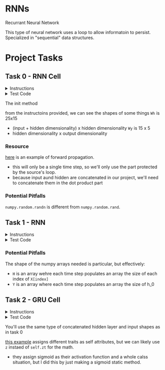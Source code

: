 # RNNs

Recurrant Neural Network

This type of neural network uses a loop to allow informatoin to persist. Specialized in "sequential" data structures.


# Project Tasks

## Task 0 - RNN Cell

<details>
    <summary>Instructions</summary>

Create the class `RNNCell` that represents a cell of a simple RNN:


* class constructor `def __init__(self, i, h, o):`

    * `i` is the dimensionality of the data

    * `h` is the dimensionality of the hidden state

    * `o` is the dimensionality of the outputs

    * Creates the public instance attributes `Wh`, `Wy`, `bh`, by that represent the weights and biases of the cell

        * `Wh` and `bh` are for the concatenated hidden state and input data

        * `Wy` and `by` are for the output

    * The weights should be initialized using a random normal distribution in the order listed above

    * The weights will be used on the right side for matrix multiplication

    * The biases should be initialized as zeros

&nbsp;

  * public instance method `def forward(self, h_prev, x_t):` that performs forward propagation for one time step

    * `x_t` is a `numpy.ndarray` of shape `(m, i)` that contains the data input for the cell

    * `m` is the batche size for the data

    * `h_prev` is a `numpy.ndarray` of shape `(m, h)` containing the previous hidden state

    * The output of the cell should use a softmax activation function

    * Returns: `h_next`, `y`

        * `h_next` is the next hidden state

        * `y` is the output of the cell

</details>


<details>
    <summary>Test Code</summary>
    $ cat 0-main.py
    #!/usr/bin/env python3

    import numpy as np
    RNNCell = __import__('0-rnn_cell').RNNCell

    np.random.seed(0)
    rnn_cell = RNNCell(10, 15, 5)
    print("Wh:", rnn_cell.Wh)
    print("Wy:", rnn_cell.Wy)
    print("bh:", rnn_cell.bh)
    print("by:", rnn_cell.by)
    rnn_cell.bh = np.random.randn(1, 15)
    rnn_cell.by = np.random.randn(1, 5)
    h_prev = np.random.randn(8, 15)
    x_t = np.random.randn(8, 10)
    h, y = rnn_cell.forward(h_prev, x_t)
    print(h.shape)
    print(h)
    print(y.shape)
    print(y)
    $ ./0-main.py
    Wh: [[ 1.76405235  0.40015721  0.97873798  2.2408932   1.86755799 -0.97727788
    0.95008842 -0.15135721 -0.10321885  0.4105985   0.14404357  1.45427351
    0.76103773  0.12167502  0.44386323]
    [ 0.33367433  1.49407907 -0.20515826  0.3130677  -0.85409574 -2.55298982
    0.6536186   0.8644362  -0.74216502  2.26975462 -1.45436567  0.04575852
    -0.18718385  1.53277921  1.46935877]
    [ 0.15494743  0.37816252 -0.88778575 -1.98079647 -0.34791215  0.15634897
    1.23029068  1.20237985 -0.38732682 -0.30230275 -1.04855297 -1.42001794
    -1.70627019  1.9507754  -0.50965218]
    [-0.4380743  -1.25279536  0.77749036 -1.61389785 -0.21274028 -0.89546656
    0.3869025  -0.51080514 -1.18063218 -0.02818223  0.42833187  0.06651722
    0.3024719  -0.63432209 -0.36274117]
    [-0.67246045 -0.35955316 -0.81314628 -1.7262826   0.17742614 -0.40178094
    -1.63019835  0.46278226 -0.90729836  0.0519454   0.72909056  0.12898291
    1.13940068 -1.23482582  0.40234164]
    [-0.68481009 -0.87079715 -0.57884966 -0.31155253  0.05616534 -1.16514984
    0.90082649  0.46566244 -1.53624369  1.48825219  1.89588918  1.17877957
    -0.17992484 -1.07075262  1.05445173]
    [-0.40317695  1.22244507  0.20827498  0.97663904  0.3563664   0.70657317
    0.01050002  1.78587049  0.12691209  0.40198936  1.8831507  -1.34775906
    -1.270485    0.96939671 -1.17312341]
    [ 1.94362119 -0.41361898 -0.74745481  1.92294203  1.48051479  1.86755896
    0.90604466 -0.86122569  1.91006495 -0.26800337  0.8024564   0.94725197
    -0.15501009  0.61407937  0.92220667]
    [ 0.37642553 -1.09940079  0.29823817  1.3263859  -0.69456786 -0.14963454
    -0.43515355  1.84926373  0.67229476  0.40746184 -0.76991607  0.53924919
    -0.67433266  0.03183056 -0.63584608]
    [ 0.67643329  0.57659082 -0.20829876  0.39600671 -1.09306151 -1.49125759
    0.4393917   0.1666735   0.63503144  2.38314477  0.94447949 -0.91282223
    1.11701629 -1.31590741 -0.4615846 ]
    [-0.06824161  1.71334272 -0.74475482 -0.82643854 -0.09845252 -0.66347829
    1.12663592 -1.07993151 -1.14746865 -0.43782004 -0.49803245  1.92953205
    0.94942081  0.08755124 -1.22543552]
    [ 0.84436298 -1.00021535 -1.5447711   1.18802979  0.31694261  0.92085882
    0.31872765  0.85683061 -0.65102559 -1.03424284  0.68159452 -0.80340966
    -0.68954978 -0.4555325   0.01747916]
    [-0.35399391 -1.37495129 -0.6436184  -2.22340315  0.62523145 -1.60205766
    -1.10438334  0.05216508 -0.739563    1.5430146  -1.29285691  0.26705087
    -0.03928282 -1.1680935   0.52327666]
    [-0.17154633  0.77179055  0.82350415  2.16323595  1.33652795 -0.36918184
    -0.23937918  1.0996596   0.65526373  0.64013153 -1.61695604 -0.02432612
    -0.73803091  0.2799246  -0.09815039]
    [ 0.91017891  0.31721822  0.78632796 -0.4664191  -0.94444626 -0.41004969
    -0.01702041  0.37915174  2.25930895 -0.04225715 -0.955945   -0.34598178
    -0.46359597  0.48148147 -1.54079701]
    [ 0.06326199  0.15650654  0.23218104 -0.59731607 -0.23792173 -1.42406091
    -0.49331988 -0.54286148  0.41605005 -1.15618243  0.7811981   1.49448454
    -2.06998503  0.42625873  0.67690804]
    [-0.63743703 -0.39727181 -0.13288058 -0.29779088 -0.30901297 -1.67600381
    1.15233156  1.07961859 -0.81336426 -1.46642433  0.52106488 -0.57578797
    0.14195316 -0.31932842  0.69153875]
    [ 0.69474914 -0.72559738 -1.38336396 -1.5829384   0.61037938 -1.18885926
    -0.50681635 -0.59631404 -0.0525673  -1.93627981  0.1887786   0.52389102
    0.08842209 -0.31088617  0.09740017]
    [ 0.39904635 -2.77259276  1.95591231  0.39009332 -0.65240858 -0.39095338
    0.49374178 -0.11610394 -2.03068447  2.06449286 -0.11054066  1.02017271
    -0.69204985  1.53637705  0.28634369]
    [ 0.60884383 -1.04525337  1.21114529  0.68981816  1.30184623 -0.62808756
    -0.48102712  2.3039167  -1.06001582 -0.1359497   1.13689136  0.09772497
    0.58295368 -0.39944903  0.37005589]
    [-1.30652685  1.65813068 -0.11816405 -0.6801782   0.66638308 -0.46071979
    -1.33425847 -1.34671751  0.69377315 -0.15957344 -0.13370156  1.07774381
    -1.12682581 -0.73067775 -0.38487981]
    [ 0.09435159 -0.04217145 -0.28688719 -0.0616264  -0.10730528 -0.71960439
    -0.81299299  0.27451636 -0.89091508 -1.15735526 -0.31229225 -0.15766702
    2.2567235  -0.70470028  0.94326072]
    [ 0.74718833 -1.18894496  0.77325298 -1.18388064 -2.65917224  0.60631952
    -1.75589058  0.45093446 -0.6840109   1.6595508   1.0685094  -0.4533858
    -0.68783761 -1.2140774  -0.44092263]
    [-0.2803555  -0.36469354  0.15670386  0.5785215   0.34965446 -0.76414392
    -1.43779147  1.36453185 -0.68944918 -0.6522936  -0.52118931 -1.84306955
    -0.477974   -0.47965581  0.6203583 ]
    [ 0.69845715  0.00377089  0.93184837  0.33996498 -0.01568211  0.16092817
    -0.19065349 -0.39484951 -0.26773354 -1.12801133  0.28044171 -0.99312361
    0.84163126 -0.24945858  0.04949498]]
    Wy: [[ 0.49383678  0.64331447 -1.57062341 -0.20690368  0.88017891]
    [-1.69810582  0.38728048 -2.25556423 -1.02250684  0.03863055]
    [-1.6567151  -0.98551074 -1.47183501  1.64813493  0.16422776]
    [ 0.56729028 -0.2226751  -0.35343175 -1.61647419 -0.29183736]
    [-0.76149221  0.85792392  1.14110187  1.46657872  0.85255194]
    [-0.59865394 -1.11589699  0.76666318  0.35629282 -1.76853845]
    [ 0.35548179  0.81451982  0.05892559 -0.18505367 -0.80764849]
    [-1.4465347   0.80029795 -0.30911444 -0.23346666  1.73272119]
    [ 0.68450111  0.370825    0.14206181  1.51999486  1.71958931]
    [ 0.92950511  0.58222459 -2.09460307  0.12372191 -0.13010695]
    [ 0.09395323  0.94304609 -2.73967717 -0.56931205  0.26990435]
    [-0.46684555 -1.41690611  0.86896349  0.27687191 -0.97110457]
    [ 0.3148172   0.82158571  0.00529265  0.8005648   0.07826018]
    [-0.39522898 -1.15942052 -0.08593077  0.19429294  0.87583276]
    [-0.11510747  0.45741561 -0.96461201 -0.78262916 -0.1103893 ]]
    bh: [[0. 0. 0. 0. 0. 0. 0. 0. 0. 0. 0. 0. 0. 0. 0.]]
    by: [[0. 0. 0. 0. 0.]]
    (8, 15)
    [[-0.99999848  0.99990248 -0.99996607 -0.99964416 -0.99988767  0.99908206
    -0.99245617  0.99774775  0.97661676 -0.99746223  0.99999904 -0.99058843
    -0.99202901 -0.99926176 -0.99999667]
    [-0.99268074  0.99986974 -0.9999067   0.26496763 -0.99999992  0.99365559
    0.99997865 -0.92923321  0.9999915   0.99999973 -0.99999416 -0.99999998
    0.99883056  0.99975776 -0.93935595]
    [-0.36902575  0.44492003 -0.99944275 -0.99995563 -0.99992097  0.99665852
    0.72379803 -0.99999326 -0.99999954  0.94773029 -0.97691994 -0.99977637
    0.99980692 -0.67651382 -0.99156369]
    [-0.39806064 -0.99999418 -0.99310123 -1.         -1.         -0.98585334
    -0.99999405 -0.86267795 -0.99999684  0.99762024  0.51839154 -0.99999769
    0.83558747 -0.9998692   0.58947407]
    [-0.99993686  0.99998677  0.81137977 -0.99854303 -0.99556855  0.99953662
    -0.85555078 -0.98745137  0.99413322 -0.85880888 -0.99999992 -0.99999995
    -0.99997633  0.99973741 -0.99869053]
    [-0.9950876   0.99994904 -0.25654338 -0.99954077 -0.90971218 -0.99698643
    0.89590124 -1.         -0.75081061 -0.99999017  0.96185436  0.99998106
    1.         -0.99885591  0.99871836]
    [ 0.99900693  0.99999998  0.99868214  1.          0.99999998  0.95036811
    0.98572661 -0.99999124  0.99999997  0.99999834 -0.99994008  0.99999994
    -0.84676252  0.9999987  -0.95978065]
    [-0.99696688 -0.999886    0.04534836 -0.9992306  -0.9739127   1.
    -0.99999982 -0.99999987 -0.99974037  0.55317951 -0.66867349  0.67942504
    0.99999786 -0.99988625 -0.70956345]]
    (8, 5)
    [[1.50328186e-01 1.29400413e-01 6.14354644e-02 2.35274383e-03
    6.56483193e-01]
    [9.94092370e-01 5.87047609e-04 4.90027791e-03 2.00413513e-04
    2.19891436e-04]
    [9.85207589e-01 2.78196514e-03 1.18935976e-02 1.11375379e-04
    5.47286326e-06]
    [9.97514909e-01 2.42656583e-03 1.15037301e-05 1.89191768e-06
    4.51297575e-05]
    [3.54722882e-02 4.82841223e-05 7.08650891e-01 2.04258139e-01
    5.15703974e-02]
    [7.82585179e-01 2.08891987e-01 6.72865883e-03 6.11072148e-04
    1.18310327e-03]
    [4.50921405e-01 9.84190850e-04 2.73752410e-02 4.67680649e-01
    5.30385145e-02]
    [3.37730695e-01 1.84532669e-05 6.57162397e-01 5.08562982e-03
    2.82459439e-06]]
    $
</details>


The init method

from the instructoins provided, we can see the shapes of some things
`Wh` is 25x15
* (input + hidden dimensionality) x hidden dimensionality
`Wy` is 15 x 5
* hidden dimensionality x output dimensionality

### Resource

[here](https://dev.to/kuthchi/understanding-and-implementing-recurrent-networks-rnns-from-scratch-in-python-46ec) is an example of forward propagation.
* this will only be a single time step, so we'll only use the part protected by the source's loop.
* because input aund hidden are concatenated in our project, we'll need to concatenate them in the dot product part

### Potential Pitfalls

`numpy.random.randn` is different from `numpy.random.rand`.

## Task 1 - RNN

<details>
    <summary>Instructions</summary>

Write the function `def rnn(rnn_cell, X, h_0):` that performs forward propagation for a simple RNN:

* `rnn_cell` is an instance of `RNNCell` that will be used for the forward propagation

* `X` is the data to be used, given as a numpy.ndarray of shape `(t, m, i)`

    * `t` is the maximum number of time steps

    * `m` is the batch size

    * `i` is the dimensionality of the data

* `h_0` is the initial hidden state, given as a `numpy.ndarray` of shape `(m, h)`

  * `h` is the dimensionality of the hidden state

* Returns: `H`, `Y`

    * `H` is a numpy.ndarray containing all of the hidden states

    * `Y` is a numpy.ndarray containing all of the outputs

</details>

<details>
    <summary>Test Code</summary>

```

$ cat 1-main.py
#!/usr/bin/env python3

import numpy as np
RNNCell = __import__('0-rnn_cell').RNNCell
rnn = __import__('1-rnn').rnn

np.random.seed(1)
rnn_cell = RNNCell(10, 15, 5)
rnn_cell.bh = np.random.randn(1, 15)
rnn_cell.by = np.random.randn(1, 5)
X = np.random.randn(6, 8, 10)
h_0 = np.zeros((8, 15))
H, Y = rnn(rnn_cell, X, h_0)
print(H.shape)
print(H)
print(Y.shape)
print(Y)
$ ./1-main.py
(7, 8, 15)
[[[ 0.          0.          0.          0.          0.
    0.          0.          0.          0.          0.
    0.          0.          0.          0.          0.        ]
  [ 0.          0.          0.          0.          0.
    0.          0.          0.          0.          0.
    0.          0.          0.          0.          0.        ]
  [ 0.          0.          0.          0.          0.
    0.          0.          0.          0.          0.
    0.          0.          0.          0.          0.        ]
  [ 0.          0.          0.          0.          0.
    0.          0.          0.          0.          0.
    0.          0.          0.          0.          0.        ]
  [ 0.          0.          0.          0.          0.
    0.          0.          0.          0.          0.
    0.          0.          0.          0.          0.        ]
  [ 0.          0.          0.          0.          0.
    0.          0.          0.          0.          0.
    0.          0.          0.          0.          0.        ]
  [ 0.          0.          0.          0.          0.
    0.          0.          0.          0.          0.
    0.          0.          0.          0.          0.        ]
  [ 0.          0.          0.          0.          0.
    0.          0.          0.          0.          0.
    0.          0.          0.          0.          0.        ]]

 [[ 0.28045646  0.31045845  0.99989202  0.99376927 -0.79365613
   -0.96748347  0.87706931  0.99999947  0.99994207  0.99846898
   -0.9998936  -0.99599063 -0.98354763  0.91448074 -0.99979356]
  [ 0.99999489  0.89822683  0.24147191 -0.9803711   0.97621493
   -0.98164731 -0.99994247  0.8986866  -0.99999887 -0.99143954
   -0.96021992  0.69187855  0.99995412 -0.99854789  0.96504703]
  [-0.99374166  0.02430002  0.99860303  0.4806379  -0.95292346
   -0.94778081  0.991254    0.99993389  0.99993849  0.99997438
    0.2696434  -0.99997511 -0.85786199  0.99935457 -0.89784401]
  [-0.99979182  0.02093496 -0.72250908  0.23679642  0.99706722
   -0.73430469  0.48017722 -0.99801748 -0.99338301 -0.76416571
    0.79033555  0.77277814  0.93892152  0.9979191   0.27925815]
  [-0.08989532  0.72431641 -0.9834093  -0.97786125  0.99273298
    0.0648553   0.84989032 -0.99598787  0.9715782  -0.99881274
   -0.99824865 -0.927426   -0.90669173 -0.99667088  0.22362337]
  [ 0.99999349  0.99907395 -0.7328029  -0.82304935 -0.99840166
    0.39011906 -0.97274826  0.93085651  0.96715781  0.99934149
   -0.89743926 -0.99989968  0.99999499 -0.9992797   0.99999925]
  [ 0.99888157  0.94903062  0.6019996  -0.75694962  0.9791763
   -0.99782011 -0.98474459  0.99223421 -0.13680496  0.99841024
   -0.84903426 -0.99979527  0.9954165  -0.98588104  0.98710578]
  [-0.94010273  0.97958914  0.98473426  0.99992105  0.9942734
   -0.99992946 -0.96419606  0.87329534 -0.99969588 -0.84355236
   -0.99990703 -0.15378654 -0.99639429  0.99933908 -0.99999999]]

 [[ 0.9815382   0.99975809 -0.99999611 -0.99889033  0.99999956
   -0.73199948 -0.99997184 -0.99999878 -0.99999997  0.16158584
   -0.12582106  0.57804071 -0.36649548 -0.96993281  0.99996427]
  [ 1.          0.96687647 -0.9999892  -0.99999959 -0.98924235
   -0.89048619 -0.81080926  0.99914494  0.9998444  -0.46987305
    0.99999997 -0.8528737   0.99999703  0.97480799  0.99999998]
  [ 0.42638934  0.99993147 -0.98858238  0.65298896 -0.89179354
    0.93632617 -0.99999792 -0.97639015 -0.98939696  0.99984502
   -0.99998672 -0.9923783  -0.99894376  0.99960725  0.99997181]
  [ 0.98772319 -0.96799441  0.99999999 -0.27872584  0.85383884
   -0.8958682   0.06974888  1.          0.9799729  -0.99885011
   -0.99699069  0.4808139   0.99999974 -0.99968142 -0.97519996]
  [ 0.9999942   0.9999832  -0.99083785 -0.99983663 -0.13661462
    0.99681593 -0.99955258 -0.99878508 -0.99999632  0.9837929
    0.95365885  0.71883932  0.99994997 -0.20605515  0.9860499 ]
  [-0.9997258  -0.70631316 -0.99997618 -0.79925605  0.76156785
   -0.99924321  0.99995866 -0.99999192 -0.99851465  0.99995641
    0.99999921 -0.99825848  0.56082086  0.99972991  0.99214777]
  [-0.97776349  0.98531597 -0.98603718 -0.99997529 -0.99877658
   -0.99846643  0.99990333  0.99998432  0.99999995  0.97310843
    0.99957781 -0.99999256 -0.9928038   0.99999749 -0.99971894]
  [-0.58848448  0.99999996  0.94813681 -0.99985365  0.9987632
   -0.99787217 -0.99999009  0.99999991 -0.70731186 -0.49599127
   -0.99999292 -0.53067278  0.4024293  -0.99915486 -0.67705857]]

 [[ 0.02159932 -0.05766207 -0.94671164 -0.99952243  0.99023373
   -0.99813696  0.98165231  0.95986812  0.73822398 -0.99979411
    0.99986866  0.91883766  0.9319941   0.90178918 -0.99832848]
  [ 0.99576182 -1.          0.86495505  0.98717356  0.14114621
   -0.97843701  1.         -0.60102639  0.99999885 -0.57861717
   -0.98868325 -0.99999997 -0.99999699 -0.69776196  0.99987619]
  [-0.55280313  0.99976263  0.99988335 -0.999997    0.99237028
   -0.99309361 -0.9999836   0.98585978  0.99983873  0.32184158
    0.99234585 -0.99995741 -0.047329   -0.99984502  0.79266748]
  [ 0.99980497  0.99998602 -0.99740112 -0.13760479  0.99965104
   -0.99999817 -0.87675883  0.49148907 -1.          0.7377697
    0.40436698  0.90998368  0.99989247  0.83571544 -0.95175215]
  [-0.99999984  0.74499587  0.11261136  0.99998851  0.66476238
   -0.99992827  0.77148665  0.84746372  0.72194754 -0.5670646
    0.99999972 -0.94629     0.99999989  0.97452966  0.88199388]
  [ 0.94859395  0.99983854  0.99197782  0.95895055  0.99796328
   -0.97890206 -0.99998505  0.95152523 -0.17100548 -0.89926769
   -0.99999915 -0.41555534  1.         -0.99957806 -0.99986577]
  [ 0.83180133  0.89324935 -0.99944177  0.99187644  0.99998602
   -0.99662278 -0.99993212 -0.64624145 -1.          0.35314965
   -0.99999639 -0.39302021 -0.99986923 -0.56620403  0.78013651]
  [-0.87272308  0.99999776 -0.99641196 -0.99995886  0.98727232
   -0.99997324 -0.99998595  0.99999381 -0.91757624 -0.98401138
   -0.99995904  0.98699872 -0.99999997  1.         -0.99999795]]

 [[ 0.99973886  0.99132092 -0.63798222  0.99999984  0.99763983
   -0.99770045  0.92359832  0.99950424 -0.99999996 -0.99924437
   -0.99987421  0.90362999  0.99997099 -0.99292097  0.99850743]
  [ 0.92764281 -0.44729884  0.53546242 -0.99999879 -0.91734635
    0.99976384 -0.05921623 -1.         -0.96364256  0.71184662
    0.99999792  0.33194123  0.62158957  0.99999966 -0.99126856]
  [-0.99984019  0.987753    0.99950054 -0.93855015 -0.97806637
   -0.99103239 -0.99987339  1.          0.94280891  0.99654101
    0.93116071 -0.99994871 -0.99995264  0.99999628 -0.99998721]
  [-0.95371495  0.94934198 -0.96334859  0.56366756  0.99989258
   -0.99999997  0.99999982  0.99995748  0.9996443  -0.99999822
   -0.99996934 -0.999464   -0.99960469  0.59891462  0.99636704]
  [-0.9996027  -0.30383752  0.99999901  0.92225063  0.84680583
    0.85076494  0.9549862   0.99629471  0.99996193 -0.92100452
   -0.99996395 -0.95870281 -0.31280611 -0.04465962 -0.93219184]
  [ 0.99961341  0.99999987  0.86089999 -0.99980201  0.99996125
   -1.         -0.99593006  0.99999861 -0.9996089   0.99998952
   -0.99984119 -0.99995972 -0.73018449  0.99659812 -0.32810449]
  [ 0.49499662  0.94878701  0.99998349 -0.99999992  0.93379934
   -0.96794208  0.98152386  0.99999881  0.99985026 -0.98271635
    0.98016441  0.66655832 -0.36553736 -0.88051456 -0.99999605]
  [-0.98906341  1.         -0.9990707   0.56028665  0.99977379
   -0.9999998   0.81034224  0.99999838 -0.96947611 -0.28188414
   -1.         -0.72740659 -0.99997677 -0.99986566 -0.99949994]]

 [[-0.99938611  0.99999992  0.99813296 -0.99991354 -0.90570141
   -0.99999959  0.99847095  0.99998858 -0.99972975  0.96599203
    0.99989105  0.99998407  0.99992     0.99999936 -0.99999991]
  [-0.71719667 -0.88874829 -0.99999958  0.82287298  0.99999962
   -0.99962592 -0.90300796 -0.99999999  0.99233587 -0.99999978
   -0.99960591 -0.99997517 -0.94404022 -0.95862619  0.99999817]
  [-0.96449187 -0.74738847 -0.99966005  0.05593934  0.91594293
   -0.77541434 -0.99818207  0.98403668 -0.99998974  0.99412781
   -0.99991264 -0.99990515 -0.78348295 -0.99992008  0.99998808]
  [ 0.9058035   0.96669291  0.98574722 -0.99999363  0.83068998
    0.99665673  0.9839001  -0.71499509 -0.28285442 -0.9932421
   -0.99993026  0.85980809 -0.99998982  0.93679885 -0.99631899]
  [-0.74371926  0.99868899  0.02380641 -0.99990951  0.83917959
    0.99982723 -0.98293373 -0.9953362   0.40475569 -0.46463964
   -0.99997256 -0.22627056 -0.99771933  0.99995235  0.99975447]
  [ 0.99956181 -0.57223021 -1.         -1.          0.99961364
    0.20530549  0.99999082 -0.80890552  1.         -0.99926037
   -0.99353919 -0.99999997 -0.99890894 -0.99993789  1.        ]
  [ 1.         -0.88851657 -0.99936741 -0.93368475 -0.99858243
   -0.8420648  -0.49278096  0.99999939 -0.9987008   0.66207558
   -0.99940121 -0.98451163 -0.64710583  0.91651861  0.99999565]
  [-0.92335828  0.9999984  -0.99921281 -0.99999848  0.99987883
    0.14368028 -0.83952698  0.33506722 -0.99983511 -0.71454207
   -0.99094859  0.99998169 -0.93897545  0.94914723 -0.99999569]]

 [[ 0.81091007  0.99999978 -0.99998584  0.99999927 -0.94066741
   -0.99988382 -0.99999856  0.99999999  0.32992442  0.99999663
   -0.99986172 -0.94084609  0.99996864 -0.93731369  0.9981379 ]
  [ 0.99666395  0.95060637  0.99999853 -0.99991407 -0.33407483
    0.9999924  -0.99848749 -0.99959001 -0.99942914 -0.99999891
    0.47030998  0.99925872 -0.99454294  0.98317593 -0.9999999 ]
  [ 0.99999389 -0.9999719   0.54181066 -0.99998821  0.70840716
    0.99305167  0.99917166  0.99977397  0.9999967   0.53627041
   -0.99883948  0.56148125  0.65566993  0.18684821 -0.99994887]
  [-0.97778943  0.99999991 -0.37748688 -0.99852086 -0.96325587
   -0.99993016  0.52183541  0.99999989  0.99865056  0.96606915
   -0.99970049 -0.99999344 -0.99955457  0.91387983 -0.92541392]
  [-0.33524436 -0.99228988  0.99053526 -0.9999978   0.56645869
    0.98686703  0.97420129  0.99971929  0.99999994 -0.99885937
   -0.99998253 -0.99966099 -0.99986669 -0.98748643  0.99519547]
  [ 0.99999936  0.88242893  0.99972709 -0.99989659 -0.98646752
    0.98350029  0.91751893  0.99807048  0.77214128  0.99575033
    0.99511003 -0.99817847  0.93593858 -0.96661803 -0.99999965]
  [ 0.99999871  0.98706162 -0.99962856 -0.99999997  0.99299962
   -0.99991992 -0.37353737 -0.99861834  0.80033388 -0.999521
   -0.99645465 -0.99995551 -0.99997417 -0.99960322 -0.99937268]
  [-0.97563483  1.          0.86680386  0.9478412   0.85215271
   -0.99999729 -0.99879042  1.          0.05365269 -0.98268965
   -1.         -0.6138904  -0.99999967 -0.93869083 -0.99999815]]]
(6, 8, 5)
[[[6.02764349e-04 9.78573782e-01 1.46585015e-03 1.93515759e-02
   6.02762159e-06]
  [6.12269689e-01 6.29839290e-02 1.62654094e-01 7.93670905e-06
   1.62084351e-01]
  [1.99736920e-03 5.22377931e-02 4.67547169e-02 8.99000614e-01
   9.50642515e-06]
  [7.11110766e-02 3.27336483e-07 2.32458061e-03 9.56977764e-02
   8.30866239e-01]
  [1.41053218e-01 1.71447100e-05 2.34415896e-01 2.34153123e-01
   3.90360618e-01]
  [1.68918850e-05 9.85785166e-01 1.40916427e-02 1.76315123e-05
   8.86681940e-05]
  [2.18270168e-02 5.06723004e-01 1.28214688e-01 5.94005471e-06
   3.43229351e-01]
  [6.42820710e-01 1.14977041e-01 2.07116979e-02 2.21259809e-01
   2.30741223e-04]]

 [[4.27688402e-02 1.28547418e-04 7.02097080e-05 2.87816217e-07
   9.57032115e-01]
  [8.77512203e-02 1.45722683e-01 7.30047202e-01 3.60173974e-02
   4.61497335e-04]
  [1.88771525e-02 7.18871246e-01 1.12523544e-04 6.46568826e-02
   1.97482196e-01]
  [4.02519423e-04 2.77138307e-02 9.71758006e-01 1.00608781e-04
   2.50347609e-05]
  [1.68081359e-03 1.19914660e-03 6.22096569e-05 7.52586383e-06
   9.97050304e-01]
  [1.65623211e-03 1.84309538e-09 7.04837061e-05 1.22898450e-03
   9.97044298e-01]
  [3.31019436e-02 2.19904501e-03 1.67712781e-02 9.47869654e-01
   5.80793423e-05]
  [3.88821566e-01 7.46006953e-02 5.26187330e-01 1.44664463e-03
   8.94376411e-03]]

 [[1.27127879e-01 2.55178577e-05 7.11422168e-01 1.59518772e-01
   1.90566283e-03]
  [1.92396643e-02 5.66697620e-02 8.69674118e-01 2.62530433e-02
   2.81634123e-02]
  [1.95622455e-03 4.56324338e-04 9.97387793e-01 5.67342097e-05
   1.42923666e-04]
  [3.23852787e-01 2.73246507e-01 9.69547485e-04 2.74693676e-04
   4.01656465e-01]
  [2.63927720e-03 2.30597523e-05 2.89829584e-01 7.06800178e-01
   7.07901653e-04]
  [5.87307049e-04 9.94837879e-01 4.52722586e-03 1.80139545e-05
   2.95742406e-05]
  [8.48929070e-02 1.99892283e-01 4.75633094e-04 7.49325498e-05
   7.14664244e-01]
  [9.86862092e-01 3.15973762e-04 4.59252609e-03 8.07840715e-03
   1.51000779e-04]]

 [[1.50251289e-01 1.13349048e-01 3.97280374e-02 2.10540508e-04
   6.96461085e-01]
  [1.20501119e-01 1.26276637e-01 2.32078711e-03 7.33183198e-02
   6.77583136e-01]
  [6.83492105e-02 5.12578287e-01 1.99424597e-01 2.19638835e-01
   9.06990368e-06]
  [1.61749503e-02 1.24393171e-05 2.33386499e-01 7.50178542e-01
   2.47569293e-04]
  [1.29383732e-05 1.39683586e-04 2.26281663e-01 7.73565165e-01
   5.50060522e-07]
  [8.44947562e-01 1.20867399e-01 7.94345461e-04 6.71232740e-05
   3.33235706e-02]
  [2.44169572e-01 2.20121690e-03 7.51974640e-01 1.15433455e-03
   5.00236697e-04]
  [5.54985544e-01 1.07253256e-01 9.29988727e-02 2.17693424e-01
   2.70689034e-02]]

 [[8.88640162e-01 1.56698297e-02 5.87276466e-03 3.38939050e-02
   5.59233387e-02]
  [7.20440165e-04 1.51107080e-04 9.69401595e-01 2.89622444e-02
   7.64613664e-04]
  [5.18213410e-03 7.88054298e-02 9.01350047e-01 1.23750625e-03
   1.34248832e-02]
  [8.67188767e-01 5.99752369e-05 3.99155126e-04 2.91664829e-02
   1.03185620e-01]
  [1.56583601e-01 1.29704780e-05 6.58342234e-02 6.60285309e-01
   1.17283896e-01]
  [3.20428542e-02 2.90915538e-05 7.04098394e-01 2.05593966e-02
   2.43270264e-01]
  [1.10339169e-01 8.64722134e-01 1.87112048e-02 1.84963618e-03
   4.37785621e-03]
  [8.91331225e-01 3.16632800e-04 5.87351108e-03 9.84343760e-02
   4.04425538e-03]]

 [[9.08880658e-07 9.99908252e-01 8.69753930e-05 4.21788139e-07
   3.44145611e-06]
  [9.75097062e-01 1.50206450e-02 2.12500754e-04 6.04149827e-03
   3.62829443e-03]
  [9.18773353e-04 1.90293262e-02 9.61409118e-01 1.48018825e-02
   3.84089978e-03]
  [6.39729040e-02 3.61861035e-02 3.21801012e-02 8.67488783e-01
   1.72107765e-04]
  [1.92204055e-05 2.30711346e-06 9.98321849e-01 1.65511248e-03
   1.51079814e-06]
  [1.94110352e-04 9.72377591e-01 2.60185598e-02 1.17648609e-03
   2.33252810e-04]
  [8.89470463e-01 5.79353700e-03 2.44302401e-02 6.32135155e-03
   7.39844085e-02]
  [1.46229725e-02 6.28168571e-01 3.38577126e-01 1.86234640e-02
   7.86667391e-06]]]
$
```

</details>

### Potential Pitfalls

The shape of the numpy arrays needed is particular, but effectively:

* `H` is an array wehre each time step populates an array the size of each index of `X[index]`
* `Y` is an array where each time step populates an array the size of h_0


## Task 2 - GRU Cell

<details>
    <summary>Instructions</summary>

Create the class `GRUCell` that represents a gated recurrent unit:

class constructor `def __init__(self, i, h, o):`
* `i` is the dimensionality of the data
* `h` is the dimensionality of the hidden state
* `o` is the dimensionality of the outputs
* Creates the public instance attributes `Wz`, `Wr`, `Wh`, `Wy`, `bz`, `br`, `bh`, `by` that represent the weights and biases of the cell
*   `Wz`and `bz` are for the update gate
*   `Wr`and `br` are for the reset gate
*   `Wh`and `bh` are for the intermediate hidden state
*   `Wy`and `by` are for the output
* The weights should be initialized using a random normal distribution in the order listed above
*   The weights will be used on the right side for matrix multiplication
*   The biases should be initialized as zeros


public instance method `def forward(self, h_prev, x_t):` that performs forward propagation for one time step
* `x_t` is a `numpy.ndarray` of shape `(m, i)` that contains the data input for the cell
  * `m` is the batche size for the data
* `h_prev` is a `numpy.ndarray` of shape `(m, h)` containing the previous hidden state
* The output of the cell should use a softmax activation function
* Returns: `h_next`, `y`
*   `h_next` is the next hidden state
*   `y` is the output of the cell

</details>

<details>
    <summary>Test Code</summary>

```

$ cat 2-main.py
#!/usr/bin/env python3

import numpy as np
GRUCell = __import__('2-gru_cell').GRUCell

np.random.seed(2)
gru_cell = GRUCell(10, 15, 5)
print("Wz:", gru_cell.Wz)
print("Wr:", gru_cell.Wr)
print("Wh:", gru_cell.Wh)
print("Wy:", gru_cell.Wy)
print("bz:", gru_cell.bz)
print("br:", gru_cell.br)
print("bh:", gru_cell.bh)
print("by:", gru_cell.by)
gru_cell.bz = np.random.randn(1, 15)
gru_cell.br = np.random.randn(1, 15)
gru_cell.bh = np.random.randn(1, 15)
gru_cell.by = np.random.randn(1, 5)
h_prev = np.random.randn(8, 15)
x_t = np.random.randn(8, 10)
h, y = gru_cell.forward(h_prev, x_t)
print(h.shape)
print(h)
print(y.shape)
print(y)
$ ./2-main.py
Wz: [[-4.16757847e-01 -5.62668272e-02 -2.13619610e+00  1.64027081e+00
  -1.79343559e+00 -8.41747366e-01  5.02881417e-01 -1.24528809e+00
  -1.05795222e+00 -9.09007615e-01  5.51454045e-01  2.29220801e+00
   4.15393930e-02 -1.11792545e+00  5.39058321e-01]
 [-5.96159700e-01 -1.91304965e-02  1.17500122e+00 -7.47870949e-01
   9.02525097e-03 -8.78107893e-01 -1.56434170e-01  2.56570452e-01
  -9.88779049e-01 -3.38821966e-01 -2.36184031e-01 -6.37655012e-01
  -1.18761229e+00 -1.42121723e+00 -1.53495196e-01]
 [-2.69056960e-01  2.23136679e+00 -2.43476758e+00  1.12726505e-01
   3.70444537e-01  1.35963386e+00  5.01857207e-01 -8.44213704e-01
   9.76147160e-06  5.42352572e-01 -3.13508197e-01  7.71011738e-01
  -1.86809065e+00  1.73118467e+00  1.46767801e+00]
 [-3.35677339e-01  6.11340780e-01  4.79705919e-02 -8.29135289e-01
   8.77102184e-02  1.00036589e+00 -3.81092518e-01 -3.75669423e-01
  -7.44707629e-02  4.33496330e-01  1.27837923e+00 -6.34679305e-01
   5.08396243e-01  2.16116006e-01 -1.85861239e+00]
 [-4.19316482e-01 -1.32328898e-01 -3.95702397e-02  3.26003433e-01
  -2.04032305e+00  4.62555231e-02 -6.77675577e-01 -1.43943903e+00
   5.24296430e-01  7.35279576e-01 -6.53250268e-01  8.42456282e-01
  -3.81516482e-01  6.64890091e-02 -1.09873895e+00]
 [ 1.58448706e+00 -2.65944946e+00 -9.14526229e-02  6.95119605e-01
  -2.03346655e+00 -1.89469265e-01 -7.72186654e-02  8.24703005e-01
   1.24821292e+00 -4.03892269e-01 -1.38451867e+00  1.36723542e+00
   1.21788563e+00 -4.62005348e-01  3.50888494e-01]
 [ 3.81866234e-01  5.66275441e-01  2.04207979e-01  1.40669624e+00
  -1.73795950e+00  1.04082395e+00  3.80471970e-01 -2.17135269e-01
   1.17353150e+00 -2.34360319e+00  1.16152149e+00  3.86078048e-01
  -1.13313327e+00  4.33092555e-01 -3.04086439e-01]
 [ 2.58529487e+00  1.83533272e+00  4.40689872e-01 -7.19253841e-01
  -5.83414595e-01 -3.25049628e-01 -5.60234506e-01 -9.02246068e-01
  -5.90972275e-01 -2.76179492e-01 -5.16883894e-01 -6.98589950e-01
  -9.28891925e-01  2.55043824e+00 -1.47317325e+00]
 [-1.02141473e+00  4.32395701e-01 -3.23580070e-01  4.23824708e-01
   7.99179995e-01  1.26261366e+00  7.51964849e-01 -9.93760983e-01
   1.10914328e+00 -1.76491773e+00 -1.14421297e-01 -4.98174194e-01
  -1.06079904e+00  5.91666521e-01 -1.83256574e-01]
 [ 1.01985473e+00 -1.48246548e+00  8.46311892e-01  4.97940148e-01
   1.26504175e-01 -1.41881055e+00 -2.51774118e-01 -1.54667461e+00
  -2.08265194e+00  3.27974540e+00  9.70861320e-01  1.79259285e+00
  -4.29013319e-01  6.96197980e-01  6.97416272e-01]
 [ 6.01515814e-01  3.65949071e-03 -2.28247558e-01 -2.06961226e+00
   6.10144086e-01  4.23496900e-01  1.11788673e+00 -2.74242089e-01
   1.74181219e+00 -4.47500876e-01 -1.25542722e+00  9.38163671e-01
  -4.68346260e-01 -1.25472031e+00  1.24823646e-01]
 [ 7.56502143e-01  2.41439629e-01  4.97425649e-01  4.10869262e+00
   8.21120877e-01  1.53176032e+00 -1.98584577e+00  3.65053516e-01
   7.74082033e-01 -3.64479092e-01 -8.75979478e-01  3.96520159e-01
  -3.14617436e-01 -5.93755583e-01  1.14950057e+00]
 [ 1.33556617e+00  3.02629336e-01 -4.54227855e-01  5.14370717e-01
   8.29458431e-01  6.30621967e-01 -1.45336435e+00 -3.38017777e-01
   3.59133332e-01  6.22220414e-01  9.60781945e-01  7.58370347e-01
  -1.13431848e+00 -7.07420888e-01 -1.22142917e+00]
 [ 1.80447664e+00  1.80409807e-01  5.53164274e-01  1.03302907e+00
  -3.29002435e-01 -1.15100294e+00 -4.26522471e-01 -1.48147191e-01
   1.50143692e+00  8.69598198e-01 -1.08709057e+00  6.64221413e-01
   7.34884668e-01 -1.06136574e+00 -1.08516824e-01]
 [-1.85040397e+00  3.30488064e-01 -3.15693210e-01 -1.35000210e+00
  -6.98170998e-01  2.39951198e-01 -5.52949440e-01  2.99526813e-01
   5.52663696e-01 -8.40443012e-01 -3.12270670e-01  2.14467809e+00
   1.21105582e-01 -8.46828752e-01  6.04624490e-02]
 [-1.33858888e+00  1.13274608e+00  3.70304843e-01  1.08580640e+00
   9.02179395e-01  3.90296450e-01  9.75509412e-01  1.91573647e-01
  -6.62209012e-01 -1.02351498e+00 -4.48174823e-01 -2.50545813e+00
   1.82599446e+00 -1.71406741e+00 -7.66395640e-02]
 [-1.31756727e+00 -2.02559359e+00 -8.22453750e-02 -3.04666585e-01
  -1.59724130e-01  5.48946560e-01 -6.18375485e-01  3.78794466e-01
   5.13251444e-01 -3.34844125e-01 -2.83519516e-01  5.38424263e-01
   5.72509465e-02  1.59088487e-01 -2.37440268e+00]
 [ 5.85199353e-02  3.76545911e-01 -1.35479764e-01  3.35908395e-01
   1.90437591e+00  8.53644334e-02  6.65334278e-01 -8.49995503e-01
  -8.52341797e-01 -4.79985112e-01 -1.01964910e+00 -7.60113841e-03
  -9.33830661e-01 -1.74996844e-01 -1.43714343e+00]
 [-1.65220029e+00 -6.75661789e-01 -1.06706712e+00 -6.52931145e-01
  -6.12094750e-01 -3.51262461e-01  1.04547799e+00  1.36901602e+00
   7.25353259e-01 -3.59474459e-01  1.49695179e+00 -1.53111111e+00
  -2.02336394e+00  2.67972576e-01 -2.20644541e-03]
 [-1.39291883e-01  3.25654693e-02 -1.64056022e+00 -1.15669917e+00
   1.23403468e+00  1.02818490e+00 -7.21879726e-01  1.93315697e+00
  -1.07079633e+00 -5.71381608e-01  2.92432067e-01 -1.19499989e+00
  -4.87930544e-01 -1.73071165e-01 -3.95346401e-01]
 [ 8.70840765e-01  5.92806797e-01 -1.09929731e+00 -6.81530644e-01
   1.80066685e-01 -6.69310440e-02 -7.87749540e-01  4.24753672e-01
   8.19885117e-01 -6.31118683e-01  7.89059649e-01 -1.62167380e+00
  -1.61049926e+00  4.99939764e-01 -8.34515207e-01]
 [-9.96959687e-01 -2.63388077e-01 -6.77360492e-01  3.27067038e-01
  -1.45535944e+00 -3.71519124e-01  3.16096597e+00  1.09951013e-01
  -1.91352322e+00  5.99820429e-01  5.49384465e-01  1.38378103e+00
   1.48349243e-01 -6.53541444e-01  1.40883398e+00]
 [ 7.12061227e-01 -1.80071604e+00  7.47598942e-01 -2.32897001e-01
   1.11064528e+00 -3.73338813e-01  7.86146070e-01  1.94168696e-01
   5.86204098e-01 -2.03872918e-02 -4.14408598e-01  6.73134124e-02
   6.31798924e-01  4.17592731e-01  1.61517627e+00]
 [ 4.25606211e-01  6.35363758e-01  2.10222927e+00  6.61264168e-02
   5.35558351e-01 -6.03140792e-01  4.19576292e-02  1.64191464e+00
   3.11697707e-01  1.45116990e+00 -1.06492788e+00 -1.40084545e+00
   3.07525527e-01 -1.36963867e+00  2.67033724e+00]
 [ 1.24845030e+00 -1.24572655e+00 -1.67168774e-01 -5.76610930e-01
   4.16021749e-01 -5.78472626e-02  9.31887358e-01  1.46833213e+00
  -2.21320943e-01 -1.17315562e+00  5.62669078e-01 -1.64515057e-01
   1.14485538e+00 -1.52117687e-01  8.29789046e-01]]
Wr: [[ 3.36065952e-01 -1.89044051e-01 -4.49328601e-01  7.13524448e-01
   2.52973487e+00  8.37615794e-01 -1.31682403e-01  7.07592866e-01
   1.14053878e-01 -1.28089518e+00  3.09846277e-01  1.54829069e+00
  -3.15828043e-01 -1.12590378e+00  4.88496666e-01]
 [ 1.83094666e+00  9.40175993e-01  1.01871705e+00  2.30237829e+00
   1.62109298e+00  7.12683273e-01 -2.08703629e-01  1.37617991e-01
  -1.03352168e-01  8.48350567e-01 -8.83125561e-01  1.54538683e+00
   1.45840073e-01 -4.00106056e-01  8.15206041e-01]
 [-2.07492237e+00 -8.34437391e-01 -6.57718447e-01  8.20564332e-01
  -4.89157001e-01  1.42496703e+00 -4.46857897e-01  5.21109431e-01
  -7.08194380e-01  1.15553059e+00 -2.54530459e-01  5.18924924e-01
  -4.92994911e-01 -1.08654815e+00 -2.30917497e-01]
 [ 1.09801004e+00 -1.01787805e+00 -1.52939136e+00 -3.07987737e-01
   7.80754356e-01 -1.05583964e+00 -5.43883381e-01  1.84301739e-01
  -3.30675843e-01  2.87208202e-01  1.18952814e+00  2.12015479e-02
  -6.54096803e-02  7.66115904e-01 -6.16350846e-02]
 [-9.52897152e-01 -1.01446306e+00 -1.11526396e+00  1.91260068e+00
  -4.52632031e-02  5.76909718e-01  7.17805695e-01 -9.38998998e-01
   6.28775807e-01 -5.64493432e-01 -2.08780746e+00 -2.15050132e-01
  -1.07502856e+00 -3.37972149e-01  3.43212732e-01]
 [ 2.28253964e+00 -4.95778848e-01 -1.63962832e-01  3.71622161e-01
   1.86521520e-01 -1.58429224e-01 -1.08292956e+00 -9.56625520e-01
  -1.83376735e-01 -1.15980690e+00 -6.57768362e-01 -1.25144841e+00
   1.12448286e+00 -1.49783981e+00  1.90201722e+00]
 [-5.80383038e-01 -1.05491567e+00 -1.18275720e+00  7.79480054e-01
   1.02659795e+00 -8.48666001e-01  3.31539648e-01 -1.49591353e-01
  -2.42440600e-01  1.51197175e-01  7.65069481e-01 -1.91663052e+00
  -2.22734129e+00  2.06689897e-01 -7.08763560e-02]
 [ 6.84759969e-01 -1.70753905e+00 -9.86569665e-01  1.54353634e+00
  -1.31027053e+00  3.63433972e-01 -7.94872445e-01 -4.05286267e-01
  -1.37775793e+00  1.18604868e+00 -1.90382114e+00 -1.19814038e+00
  -9.10065643e-01  1.17645419e+00  2.99210670e-01]
 [ 6.79267178e-01 -1.76606800e-02  2.36040923e-01  4.94035871e-01
   1.54627765e+00  2.46857508e-01 -1.46877580e+00  1.14709994e+00
   9.55569845e-02 -1.10743873e+00 -1.76286141e-01 -9.82755667e-01
   2.08668273e+00 -3.44623671e-01 -2.00207923e+00]
 [ 3.03234433e-01 -8.29874845e-01  1.28876941e+00  1.34925462e-01
  -1.77860064e+00 -5.00791490e-01 -1.08816157e+00 -7.57855553e-01
  -6.43744900e-01 -2.00878453e+00  1.96262894e-01 -8.75896370e-01
  -8.93609209e-01  7.51902355e-01  1.89693224e+00]
 [-6.29079151e-01  1.81208553e+00 -2.05626574e+00  5.62704887e-01
  -5.82070757e-01 -7.40029749e-02 -9.86496364e-01 -5.94722499e-01
  -3.14811843e-01 -3.46940532e-01  4.11443516e-01  2.32639090e+00
  -6.34053128e-01 -1.54409962e-01 -1.74928880e+00]
 [-2.51957930e+00  1.39116243e+00 -1.32934644e+00 -7.45596414e-01
   2.12608498e-02  9.10917515e-01  3.15276082e-01  1.86620821e+00
  -1.82497623e-01 -1.82826634e+00  1.38955717e-01  1.19450165e-01
  -8.18899200e-01 -3.32639265e-01 -5.86387955e-01]
 [ 1.73451634e+00 -6.12751558e-01 -1.39344202e+00  2.79433757e-01
  -1.82223127e+00  4.27017458e-01  4.06987749e-01 -8.44308241e-01
  -5.59820113e-01 -6.00520405e-01  1.61487324e+00  3.94953220e-01
  -1.20381347e+00 -1.24747243e+00 -7.75462496e-02]
 [-1.33397514e-02 -7.68323250e-01  2.91234010e-01 -1.97330948e-01
   1.07682965e+00  4.37410232e-01 -9.31978663e-02  1.35631416e-01
  -8.82708822e-01  8.84744194e-01  3.83204463e-01 -4.16994149e-01
   1.17796550e-01 -5.36685309e-01  2.48718458e+00]
 [-4.51361054e-01  5.18836127e-01  3.64448005e-01 -7.98348729e-01
   5.65779713e-03 -3.20934708e-01  2.49513550e-01  2.56308392e-01
   7.67625083e-01  7.83020087e-01 -4.07063047e-01 -5.24891667e-01
  -5.89808683e-01 -8.62531086e-01 -1.74287290e+00]
 [ 6.03671461e-01 -7.96134520e-02 -2.11272691e-01 -1.65773474e+00
  -1.50104009e+00 -2.51543946e+00 -1.02961031e-01  6.69229029e-01
   5.94309157e-01 -7.81073374e-02 -1.07873949e+00 -8.98162946e-03
   2.35933432e-03  7.05752538e-01  7.65867459e-01]
 [-2.66236738e-01 -3.46853660e-02  6.96193752e-01  4.57188521e-01
  -1.70701551e-01 -2.16861850e+00 -6.65180166e-01  8.38712986e-01
   1.49827950e-01  9.53177400e-01 -3.45241965e-01  8.02706183e-02
   7.93524596e-01  6.87824159e-01  3.91682864e-01]
 [ 1.08885847e+00  1.33531175e+00  1.39034601e+00 -1.65167960e+00
  -4.86318581e-01 -3.28568470e-01 -3.64615003e-01 -1.63761438e+00
   1.30112042e+00 -1.00130515e+00  9.94992653e-02 -2.40422605e+00
  -5.07073802e-01 -2.58049426e-01 -9.35868914e-01]
 [ 7.35410461e-01  2.38048446e+00 -8.75581330e-01 -8.65209964e-01
   1.75181816e+00  5.62041138e-01 -3.16094028e-01 -1.27955688e+00
   7.32650013e-01  2.13158678e-01  1.55251343e+00 -8.70952113e-01
  -1.73561386e-01 -3.07935389e-01 -2.16831265e-01]
 [ 1.05763457e+00  8.42369345e-01 -6.40418910e-01 -9.23232894e-02
  -2.30813008e-01  8.89122318e-01 -1.76246067e-01 -1.11796185e+00
  -3.45308255e-01 -4.77771387e-02  9.17220478e-01  1.27582690e+00
   1.29076796e+00  3.64108618e-01 -5.17934324e-01]
 [ 5.81286240e-01 -1.90924565e-01 -6.25253518e-01  2.89252536e-01
   4.00297487e-01  8.63532101e-01 -9.04881880e-01 -1.67363599e+00
   4.99184358e-01 -9.71332206e-01  9.90152682e-01 -1.10835167e+00
  -5.90090600e-01 -1.81825246e+00  2.03664994e+00]
 [-4.70806767e-01 -9.59694707e-02 -5.40146013e-01 -2.54511211e-01
   8.13676395e-01  8.81310573e-02 -2.89358456e-02  1.17268256e+00
  -1.37042398e+00  1.11352979e+00  1.57689018e+00 -1.40669958e+00
   2.52945926e-01 -1.30543343e+00 -2.12986920e+00]
 [-8.67125505e-01  5.05364896e-01  7.38651836e-01 -3.86625781e-01
  -8.84577703e-01 -4.57308828e-01 -7.35640523e-01 -6.49205160e-01
  -2.42825346e+00 -2.57124969e-01 -1.36978296e-01  2.16246241e+00
   6.57551247e-01 -1.60262559e-01  5.30264828e-02]
 [ 3.08356262e-01 -7.22288055e-01 -2.10355834e+00 -7.51374842e-01
  -2.48143335e-01  9.35717871e-02 -7.39607076e-01 -9.45751712e-01
  -2.87703710e-01  3.00600559e-02  5.47261804e-01 -2.66317868e-01
   4.14103748e-01 -1.02298822e+00  7.89522560e-01]
 [-8.07479574e-02 -1.38716941e+00 -2.76666363e-01  8.28224803e-02
  -1.08739480e+00  7.02013525e-01 -3.56135931e-01  4.31988981e-01
  -1.01786273e+00  2.87747172e-01  7.04450885e-01 -4.62865876e-01
  -2.14452750e-01 -5.92966711e-01  3.11603984e-01]]
Wh: [[ 1.00343703e-02  4.78804609e-01 -8.03055920e-02 -1.29222381e+00
  -1.33340399e+00 -4.69840677e-01  4.40206796e-01  2.24266347e+00
   8.48821449e-01 -6.33261191e-01 -2.04586668e+00  4.94493866e-01
  -1.95291246e-03 -1.23166449e+00  8.75688930e-01]
 [-1.07756418e-02 -4.30335554e-01 -1.95027706e+00  9.49121728e-01
   5.09069885e-02 -2.66021064e-01 -9.78930651e-01 -3.83809846e-01
   1.22185026e+00  5.07226604e-01  1.98983529e+00  1.04838866e+00
   3.32762523e-01  8.84358999e-01  1.48886189e-01]
 [-1.46267835e+00 -6.16844470e-01  3.21335796e-01 -9.46446864e-01
  -5.30139408e-01 -1.25920702e+00  1.67754406e+00 -1.33116173e+00
  -1.05287411e+00 -8.98985491e-01  9.61104313e-01  1.11651599e+00
  -5.65119384e-01  5.65121735e-01 -9.03360910e-01]
 [-7.64231104e-03  2.60369967e+00  9.35916150e-01 -5.08666726e-02
  -1.33441228e+00 -3.08002732e-01 -1.32891514e+00 -2.19296670e+00
   5.99465615e-01  5.76275114e-01  1.93928425e-01  9.93505594e-01
  -1.67756538e+00  1.39213012e+00 -1.08875168e+00]
 [ 3.74289725e-01  4.51433955e-01  1.07436141e+00  1.99611078e+00
   3.45449370e-01 -3.82803100e-01 -1.11330131e+00  2.58003025e-01
  -8.48414457e-01 -1.35845405e+00 -2.02840738e-01  6.71146763e-01
  -3.09983175e-01 -1.05333201e+00  1.41641453e-01]
 [-1.24410394e+00 -1.51837263e+00  1.45897097e+00  2.42874291e-01
   1.98021995e+00 -1.47462796e+00  1.03691782e+00 -1.76855889e-01
   2.67964423e+00 -2.15424151e-01 -4.44454771e-01  4.23820961e-01
   1.88960995e-01 -4.59134928e-01  9.11747865e-01]
 [ 6.90180924e-01  8.85691503e-01  4.00418848e-01 -7.09654189e-01
  -7.00278087e-01  5.92992793e-01 -9.39057367e-01  1.69804451e+00
   3.24947182e-02 -7.94177964e-01  1.03756491e+00 -2.01933386e-02
   1.19717984e+00  2.11787178e-01  1.76829743e+00]
 [-3.83485183e-01 -2.18417756e+00 -1.51620476e+00 -1.63388363e+00
   5.89894304e-01  1.80914499e+00 -1.95037909e-01 -1.33435858e+00
   6.82921371e-01  4.53701773e-01 -3.81164620e-01  4.07948363e-01
   6.41020641e-03 -1.15021767e+00  6.85617746e-01]
 [-5.04768374e-01 -9.49688881e-01 -2.36323391e-01  1.56800500e+00
   1.96236965e+00  1.40013683e+00 -4.95002423e-01 -1.02716908e+00
   3.43942724e-01 -1.62003355e-01  1.39032527e-01 -1.13040409e+00
  -8.86219125e-01 -1.07589227e+00  7.72703740e-01]
 [ 1.06231931e+00 -6.82623601e-01  5.82613831e-01  6.41540019e-01
  -7.39931870e-01  9.87606898e-03  8.13433674e-01 -1.01466268e+00
   1.24628173e+00 -2.06170252e-01  5.93675946e-02 -2.44349110e-01
  -1.48177155e+00  3.39037480e-01 -6.82749416e-03]
 [-4.10136742e-01 -2.19942167e-01  4.17309223e-01 -1.47417084e-01
  -5.30242753e-01  8.04303988e-02  7.54160973e-01  3.59252825e-02
  -7.96181395e-01  8.30878534e-01 -2.96408571e-01  5.85360099e-01
  -1.45964411e-01 -9.44298276e-01 -1.27511255e+00]
 [-9.00500314e-01 -2.34140999e-01 -2.25268528e+00  3.83008580e-01
   1.09960863e+00 -2.42162016e-01 -1.10950800e+00 -1.66697713e+00
   2.25317802e-01  4.11975689e-01  5.75856506e-02  6.96361151e-01
  -6.72420421e-01 -2.52545882e-01  2.75751090e-01]
 [-2.26031563e-01  4.87200240e-01  4.95588395e-01 -2.71821126e-01
  -9.63965213e-01 -7.24377409e-01  1.09554226e+00 -1.20416797e+00
   5.97309533e-02 -9.96325155e-01  2.30711528e+00 -6.34541150e-01
   6.33710809e-01 -9.68499759e-01  3.19190125e+00]
 [-1.33622687e+00  3.56435819e-01 -1.25306470e+00  8.19206834e-01
  -1.25581222e+00 -4.43511462e-01 -1.59513440e+00 -3.97705756e-01
   6.28684111e-04  1.74122456e+00 -2.30303282e+00  5.44911801e-01
   4.19309510e-02 -6.08914196e-01 -2.12194138e-01]
 [ 3.90698517e-01 -3.75202983e-02 -4.40514277e-02 -7.80616391e-01
  -4.01026894e-01  4.83982464e-01 -9.22443629e-01 -5.18974685e-01
   7.34282816e-02  3.25968553e-01  3.85998076e-01 -2.01988744e-01
  -2.03445123e+00  7.61485079e-01  1.00147133e+00]
 [ 1.19451016e+00  3.39459772e-01  8.43393007e-01 -2.97174784e-01
  -1.11431147e+00 -1.75330779e-01 -2.49692591e-01  9.91660289e-01
   7.92990718e-01 -5.22655090e-01 -4.29012263e-01 -5.28647394e-02
   6.29926754e-02  1.40452975e+00 -5.01512485e-01]
 [ 1.27224463e+00 -1.40185313e+00 -6.93225598e-01  1.64787517e+00
   3.73226981e-01  8.19317930e-02  5.68725594e-01 -2.34482668e-01
   3.51102376e-02  1.96785270e-01  1.97749914e-01  3.36836136e-01
  -5.97657259e-01  3.37936610e-01 -7.30028118e-01]
 [ 5.60022058e-01 -1.88145390e-01  2.25961077e-01  2.55541968e-01
  -7.58511523e-01 -5.53796527e-01 -1.64129023e-01  4.24801043e-01
   9.13505484e-01 -7.42410515e-02 -6.98822452e-01  2.18195773e-01
  -4.19304280e-02  7.29059047e-01  1.17859548e+00]
 [ 1.91567888e+00 -1.66040484e+00 -4.92985257e-01 -9.60824565e-02
   7.53657929e-01  6.49636178e-01  3.59341800e-02  7.41614047e-01
  -5.68695137e-01 -3.84533335e-01  2.77721817e-01 -1.08067527e+00
   1.53873599e+00 -8.07964987e-01 -1.14380083e+00]
 [ 2.96695136e-01 -1.92074773e+00 -4.47283718e-01 -1.85306211e-01
   1.25356725e+00  3.00943119e+00  1.51647092e-01 -1.29823835e+00
   2.41037207e-01  6.42954244e-01 -9.31713747e-01  3.26330750e-01
   1.55233462e+00  4.71299893e-01 -7.94150057e-01]
 [-5.68612003e-01 -1.64354281e+00 -4.46904271e-01 -5.90224602e-01
   1.36382529e+00 -1.55275783e+00 -1.58006952e+00  1.74283681e-01
   5.71033519e-01 -5.60998601e-01  1.75140722e-01  6.46350324e-01
   7.16881429e-01  3.48280608e-01  5.20956268e-01]
 [-1.55146025e+00  7.78365878e-01  1.22683306e-01 -8.36932455e-01
  -4.07456423e-01 -3.06069120e-01 -5.59133187e-01 -1.79736596e-01
  -4.03748423e-01 -1.46015397e+00  2.12078282e+00  3.61506517e-01
   2.18173119e+00 -2.92709378e-01  1.58493598e+00]
 [-1.46943188e-01  1.53941339e+00  8.99889094e-01  7.40251684e-01
  -1.93203970e-01  2.01997788e-01  1.31130608e+00 -2.00007670e+00
  -6.98164583e-01 -1.25657282e+00 -9.26607996e-01  6.00310394e-01
   8.17850592e-01 -2.09371844e-01  1.11341623e+00]
 [-7.43297333e-01 -6.04458342e-01  1.15817143e-01  3.92723163e-01
  -1.37538530e-01 -1.07133422e+00  5.58712720e-01  1.68988128e+00
  -3.78987788e-01  2.05051189e-02 -1.11049256e+00 -8.72058999e-03
  -9.15559063e-01  1.67048688e-01  1.54128788e+00]
 [ 5.17836157e-01 -7.25315353e-01  7.98810309e-01 -1.72152952e+00
   1.20023885e+00  2.96490384e-01 -1.06440306e+00 -3.28244493e-01
  -9.10869775e-01  1.98216333e+00  5.61164198e-01 -1.01107475e+00
  -6.77100670e-01  1.48227436e-01 -5.78089149e-01]]
Wy: [[ 0.22369028  0.3665932  -1.45445982  0.59984846  1.65686924]
 [ 0.3063363   0.60795344 -0.52274185 -0.51791238  0.2916135 ]
 [-0.88719727 -1.6165354   0.81215385 -0.65629884  0.20371847]
 [ 0.10059741  0.39416105  0.58305368  0.51152733 -0.30284741]
 [ 0.79997067 -0.37036938  0.34152201 -0.63096327  0.06960731]
 [-0.86009609  1.37132047  0.31171596 -0.74105137 -1.79463257]
 [-0.73480587  1.28456605 -0.65457587  0.96032221 -0.23224853]
 [-0.34682333 -1.06581629  0.26457867  1.00494415  0.75227017]
 [ 0.49679698 -1.05750513  0.07043388 -1.1645268  -0.87609924]
 [ 0.3345957  -1.09416655  0.44512688 -0.3522659   1.38699011]
 [-0.20590439  0.43647166  0.94353757  0.51910556  0.57192416]
 [-1.78770604  0.82037104 -1.67702141 -0.74902616 -2.51437871]
 [-0.41514197 -0.75213326 -0.32451789 -1.06451065 -0.25582782]
 [-0.81382581 -0.2822963   0.72823683 -2.2559395  -0.14062891]
 [-0.24608776 -1.63540643 -0.52835299  1.32096631  0.26801178]]
bz: [[0. 0. 0. 0. 0. 0. 0. 0. 0. 0. 0. 0. 0. 0. 0.]]
br: [[0. 0. 0. 0. 0. 0. 0. 0. 0. 0. 0. 0. 0. 0. 0.]]
bh: [[0. 0. 0. 0. 0. 0. 0. 0. 0. 0. 0. 0. 0. 0. 0.]]
by: [[0. 0. 0. 0. 0.]]
(8, 15)
[[ 0.23630278  0.98998925  0.70337605 -0.8934883  -0.68675219 -1.43138193
   0.85722051  0.72000897  0.59323403  0.46665668  0.90618092 -0.73216867
   0.62295978 -0.38380603  0.98239992]
 [-0.36096569  0.75208146  0.40671235 -0.69447894 -0.06094302 -0.63246575
  -0.12514052  0.73686668 -0.99334842  0.74862347 -0.98633672  0.32144001
  -0.51660863 -0.72301784 -1.07425913]
 [ 0.46185917  1.82082976 -0.42685613  0.6044154   0.91428034 -0.45204306
   0.24488866  0.93170272 -0.69403405  1.07151406 -0.73900235  0.36881956
   1.93902232 -1.70519257  0.88414043]
 [-0.99999785  0.9098005   0.98721406  0.13833382 -0.97663467 -0.94226707
   0.61027366 -0.1835817  -0.80972535 -0.49062626 -0.29317507  0.98507366
  -0.97375079  0.64587113  0.67788493]
 [ 0.38648148  0.97832306  3.30037975 -0.99368615  0.66508082 -0.99413476
   1.00153007 -0.95722948 -1.1500249   0.27401448  0.84287816 -0.09483668
  -0.53284654 -0.0337837  -0.97349466]
 [-0.99160361 -0.51118561  1.46783228 -0.85864799  0.90923747 -0.4957721
  -0.20190644  0.89237884 -0.6901318  -0.64645711 -0.83111312 -0.87001685
   1.39500763  0.59063258  0.99948902]
 [ 0.28169264 -0.99681357  1.31190699  0.36305927  1.1242142  -0.0941534
   0.87243115  0.94347705 -0.99225282 -0.85576172 -1.07148764 -0.33022001
   1.81048671  1.14907385  0.99983487]
 [-0.99233756 -0.99814877 -0.90699449  0.31418277  0.98476424  0.90427922
   0.87500801  0.99469182 -0.99259575 -0.87496971 -0.59677366  1.34286615
   0.32986642 -0.87766234  0.55909932]]
(8, 5)
[[1.08997431e-03 3.40721642e-06 7.24155658e-03 7.30623299e-02
  9.18602732e-01]
 [3.51684049e-02 3.73628253e-02 2.27943724e-01 2.39343214e-01
  4.60181832e-01]
 [1.92578289e-02 6.71333215e-04 1.03669219e-03 7.07952946e-01
  2.71081200e-01]
 [1.05743094e-03 9.27219922e-02 4.18867572e-01 4.74250692e-01
  1.31023124e-02]
 [4.24709522e-04 1.29722371e-03 3.12761321e-01 2.44426682e-03
  6.83072479e-01]
 [9.88731656e-04 1.28871410e-06 9.61304657e-01 2.82772245e-03
  3.48776001e-02]
 [9.66236383e-04 2.97140679e-04 8.22956739e-01 5.19160761e-02
  1.23863808e-01]
 [1.36626219e-04 2.08883657e-01 7.10466415e-03 7.83867071e-01
  7.98200522e-06]]
$

```
</details>


You'll use the same type of concatenated hidden layer and input shapes as in task 0

[this example](https://github.com/stevenhillis/GRU_By_Hand/blob/master/gru.py) assigns different traits as self attributes, but we can likely use `z` instaed of `self.zt` for the math.
* they assign sigmoid as their activation function and a whole calss situation, but I did this by just making a sigmoid static method.
